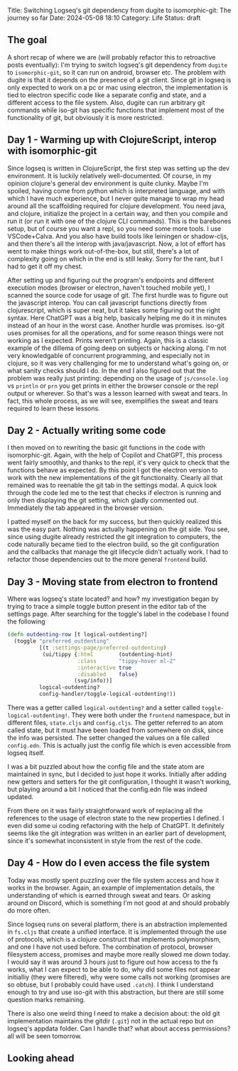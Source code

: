 Title: Switching Logseq's git dependency from dugite to isomorphic-git: The journey so far
Date: 2024-05-08 18:10
Category: Life
Status: draft

## The goal
A short recap of where we are (will probably refactor this to retroactive posts eventually): I'm trying to switch logseq's git dependency from `dugite` to `isomorphic-git`, so it can run on android, browser etc. The problem with dugite is that it depends on the presence of a git client. Since git in logseq is only expected to work on a pc or mac using electron, the implementation is tied to electron specific code like a separate config and state, and a different access to the file system. Also, dugite can run arbitrary git commands while iso-git has specific functions that implement most of the functionality of git, but obviously it is more restricted.

## Day 1 - Warming up with ClojureScript, interop with isomorphic-git
Since logseq is written in ClojureScript, the first step was setting up the dev environment. It is luckily relatively well-documented. Of course, in my opinion clojure's general dev environment is quite clunky. Maybe I'm spoiled, having come from python which is interpreted language, and with which I have much experience, but I never quite manage to wrap my head around all the scaffolding required for clojure development. You need java, and clojure, initialize the project in a certain way, and then you compile and run it (or run it with one of the clojure CLI commands). This is the barebones setup, but of course you want a repl, so you need some more tools. I use VSCode+Calva. And you also have build tools like leiningen or shadow-cljs, and then there's all the interop with java/javascript. Now, a lot of effort has went to make things work out-of-the-box, but still, there's a lot of complexity going on which in the end is still leaky. Sorry for the rant, but I had to get it off my chest.

After setting up and figuring out the program's endpoints and different execution modes (browser or electron, haven't touched mobile yet), I scanned the source code for usage of git. The first hurdle was to figure out the javascript interop. You can call javascript functions directly from clojurescript, which is super neat, but it takes some figuring out the right syntax. Here ChatGPT was a big help, basically helping me do it in minutes instead of an hour in the worst case. Another hurdle was promises. iso-git uses promises for all the operations, and for some reason things were not working as I expected. Prints weren't printing. Again, this is a classic example of the dillema of going deep on subjects or hacking along. I'm not very knowledgable of concurrent programming, and especially not in clojure, so it was very challenging for me to understand what's going on, or what sanity checks should I do. In the end I also figured out that the problem was really just printing: depending on the usage of `js/console.log` vs `println` or `prn` you get prints in either the browser console or the repl output or wherever. So that's was a lesson learned with sweat and tears. In fact, this whole process, as we will see, exemplifies the sweat and tears required to learn these lessons.

## Day 2 - Actually writing some code
I then moved on to rewriting the basic git functions in the code with isomorphic-git. Again, with the help of Copilot and ChatGPT, this process went fairly smoothly, and thanks to the repl, it's very quick to check that the functions behave as expected. By this point I got the electron version to work with the new implementations of the git functionality. Clearly all that remained was to reenable the git tab in the settings modal. A quick look through the code led me to the test that checks if electron is running and only then displaying the git setting, which gladly commented out. Immediately the tab appeared in the browser version.

I patted myself on the back for my success, but then quickly realized this was the easy part. Nothing was actually happening on the git side. You see, since using dugite already restricted the git integration to computers, the code naturally became tied to the electron build, so the git configuration and the callbacks that manage the git lifecycle didn't actually work. I had to refactor those dependencies out to the more general `frontend` build.

## Day 3 - Moving state from electron to frontend
Where was logseq's state located? and how? my investigation began by trying to trace a simple toggle button present in the editor tab of the settings page. After searching for the toggle's label in the codebase I found the following
```clojure
(defn outdenting-row [t logical-outdenting?]
  (toggle "preferred_outdenting"
          [(t :settings-page/preferred-outdenting)
           (ui/tippy {:html        (outdenting-hint)
                      :class       "tippy-hover ml-2"
                      :interactive true
                      :disabled    false}
                     (svg/info))]
          logical-outdenting?
          config-handler/toggle-logical-outdenting!))
```
There was a getter called `logical-outdenting?` and a setter called `toggle-logical-outdenting!`. They were both under the `frontend` namespace, but in different files, `state.cljs` and `config.cljs`. The getter referred to an atom called state, but it must have been loaded from somewhere on disk, since the info was persisted. The setter changed the values on a file called `config.edn`. This is actually just the config file which is even accessible from logseq itself.

I was a bit puzzled about how the config file and the state atom are maintained in sync, but I decided to just hope it works. Initially after adding new getters and setters for the git configuration, I thought it wasn't working, but playing around a bit I noticed that the config.edn file was indeed updated.

From there on it was fairly straightforward work of replacing all the references to the usage of electron state to the new properties I defined. I even did some ui coding refactoring with the help of ChatGPT. It definitely seems like the git integration was written in an earlier part of development, since it's somewhat inconsistent in style from the rest of the code.
## Day 4 - How do I even access the file system
Today was mostly spent puzzling over the file system access and how it works in the browser. Again, an example of implementation details, the understanding of which is earned through sweat and tears. Or asking around on Discord, which is something I'm not good at and should probably do more often. 

Since logseq runs on several platform, there is an abstraction implemented in `fs.cljs` that create a unified interface. It is implemented through the use of protocols, which is a clojure construct that implements polymorphism, and one I have not used before. The combination of protocol, browser filesystem access, promises and maybe more really slowed me down today. I would say it was around 3 hours just to figure out how access to the fs works, what I can expect to be able to do, why did some files not appear initialliy (they were filtered), why were some calls not working (promises are so obtuse, but I probably could have used `.catch`). I think I understand enough to try and use iso-git with this abstraction, but there are still some question marks remaining.

There is also one weird thing I need to make a decision about: the old git implementation maintains the gitdir (`.git`) not in the actual repo but on logseq's appdata folder. Can I handle that? what about access permissions? all will be seen tomorrow.

## Looking ahead

